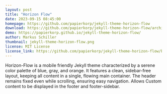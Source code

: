 ```yaml
---
layout: post
title: "Horizon Flow"
date: 2023-09-15 08:45:00
homepage: https://github.com/papierkorp/jekyll-theme-horizon-flow
download: https://github.com/papierkorp/jekyll-theme-horizon-flow/archive/refs/tags/1.0.3.zip
demo: https://papierkorp.github.io/jekyll-theme-horizon-flow/
author: Markus Schiller
thumbnail: jekyll-theme-horizon-flow.png
license: MIT License
license_link: https://github.com/papierkorp/jekyll-theme-horizon-flow/blob/main/LICENSE.txt
---
```


Horizon-Flow is a mobile friendly Jekyll theme characterized by a serene color palette of blue, gray, and orange. It features a clean, sidebar-free layout, keeping all content in a single, flowing main container. The header remains fixed even while scrolling, ensuring easy navigation. Allows Custom content to be displayed in the footer and footer-sidebar.
